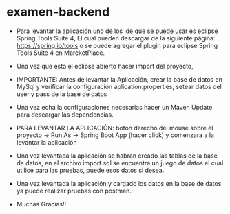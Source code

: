 # examen-backend

- Para levantar la aplicación uno de los ide que se puede usar es eclipse Spring Tools Suite 4,
El cual pueden descargar de la siguiente página: https://spring.io/tools
o se puede agregar el plugin para eclipse Spring Tools Suite 4 en MarcketPlace.

- Una vez que esta el eclipse abierto hacer import del proyecto,

- IMPORTANTE: Antes de levantar la Aplicación, crear la base de datos en MySql y verificar la
configuración aplication.properties, setear datos del user y pass de la base de datos

- Una vez echa la configuraciones necesarias hacer un Maven Update para descargar las dependencias.

- PARA LEVANTAR LA APLICACIÓN: boton derecho del mouse sobre el proyecto -> Run As -> Spring Boot App (hacer click)
y comenzara a la levantar la aplicación

- Una vez levantada la aplicación se habran creado las tablas de la base de datos, en el archivo import.sql
se encuentra un juego de datos el cual utilice para las pruebas, puede esos datos si desea.

- Una vez levantada la aplicación y cargado los datos en la base de datos ya puede realizar pruebas con postman.

- Muchas Gracias!!
